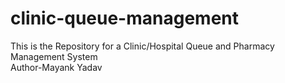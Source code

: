 # clinic-queue-management
This is the Repository for a Clinic/Hospital Queue and Pharmacy Management System
<br>
Author-Mayank Yadav
